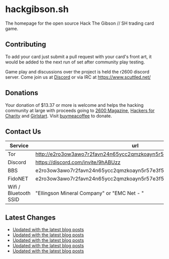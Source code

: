 # hackgibson.sh
The homepage for the open source Hack The Gibson // SH trading card game.


## Contributing

To add your card just submit a pull request with your card's front art, it would be added to the next run of set after community play testing.

Game play and discussions over the project is held the r2600 discord server. Come join us at [Discord](https://discord.com/invite/9hABUzz) or via IRC at https://www.scuttled.net/


## Donations

Your donation of $13.37 or more is welcome and helps the hacking community at large with proceeds going to [2600 Magazine](https://2600.com/), [Hackers for Charity](https://hackersforcharity.org) and [Girlstart](https://girlstart.org).  Visit [buymeacoffee](https://www.buymeacoffee.com/hackgibson.sh) to donate.


## Contact Us

Service | url
-|-
Tor | http://e2ro3ow3awo7r2favn24n65ycc2qmzkoayn5r57e3f56nvjwdcgg32ad.onion
Discord | https://discord.com/invite/9hABUzz
BBS | e2ro3ow3awo7r2favn24n65ycc2qmzkoayn5r57e3f56nvjwdcgg32ad.onion:23
FidoNET | e2ro3ow3awo7r2favn24n65ycc2qmzkoayn5r57e3f56nvjwdcgg32ad.onion:24554
Wifi / Bluetooth SSID | "Ellingson Mineral Company" or "EMC Net - <fidonet address>"

## Latest Changes
<!-- BLOG-POST-LIST:START -->
- [Updated with the latest blog posts](https://github.com/DFW2600/hackgibson.sh/commit/9abcebe2444d08e907c49c8743d38857a4c9ee92)
- [Updated with the latest blog posts](https://github.com/DFW2600/hackgibson.sh/commit/c6fbdffc0847029226fba564a34b9d81431021d7)
- [Updated with the latest blog posts](https://github.com/DFW2600/hackgibson.sh/commit/b8c9b2bd0dbf3cdc77f6a9c4e1938df33451411b)
- [Updated with the latest blog posts](https://github.com/DFW2600/hackgibson.sh/commit/4ae8d915db9d0b45648cddc30efea6857b9466de)
- [Updated with the latest blog posts](https://github.com/DFW2600/hackgibson.sh/commit/c25c34bb04eeaf9b1320bf932f4d44312cbfdbf1)
<!-- BLOG-POST-LIST:END -->
